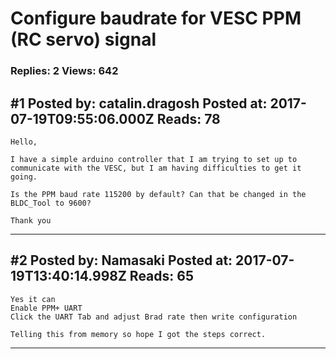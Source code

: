 # Configure baudrate for VESC PPM (RC servo) signal

### Replies: 2 Views: 642

## \#1 Posted by: catalin.dragosh Posted at: 2017-07-19T09:55:06.000Z Reads: 78

```
Hello,

I have a simple arduino controller that I am trying to set up to communicate with the VESC, but I am having difficulties to get it going.

Is the PPM baud rate 115200 by default? Can that be changed in the BLDC_Tool to 9600?

Thank you
```

---
## \#2 Posted by: Namasaki Posted at: 2017-07-19T13:40:14.998Z Reads: 65

```
Yes it can
Enable PPM+ UART
Click the UART Tab and adjust Brad rate then write configuration 

Telling this from memory so hope I got the steps correct.
```

---
